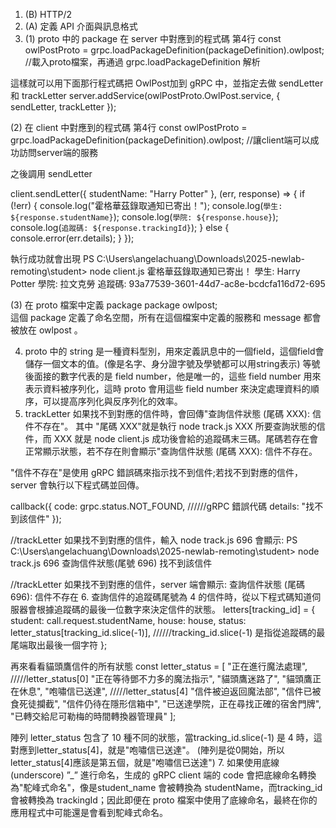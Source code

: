 1. (B) HTTP/2
2. (A) 定義 API 介面與訊息格式
3. (1) proto 中的 package 在 server 中對應到的程式碼  第4行
const owlPostProto = grpc.loadPackageDefinition(packageDefinition).owlpost;             //載入proto檔案，再通過 grpc.loadPackageDefinition 解析           

這樣就可以用下面那行程式碼把 OwlPost加到 gRPC 中，並指定去做 sendLetter 和 trackLetter 
server.addService(owlPostProto.OwlPost.service, { sendLetter, trackLetter });

(2) 在 client 中對應到的程式碼 第4行
const owlPostProto = grpc.loadPackageDefinition(packageDefinition).owlpost;         //讓client端可以成功訪問server端的服務

之後調用 sendLetter 

client.sendLetter({ studentName: "Harry Potter" }, (err, response) => {
    if (!err) {
        console.log("霍格華茲錄取通知已寄出！");
        console.log(`學生: ${response.studentName}`);
        console.log(`學院: ${response.house}`);
        console.log(`追蹤碼: ${response.trackingId}`);
    } else {
        console.error(err.details);
    }
});

執行成功就會出現
PS C:\Users\angelachuang\Downloads\2025-newlab-remoting\student> node client.js
霍格華茲錄取通知已寄出！
學生: Harry Potter
學院: 拉文克勞
追蹤碼: 93a77539-3601-44d7-ac8e-bcdcfa116d72-695

(3) 在 proto 檔案中定義 package
package owlpost;  
這個 package 定義了命名空間，所有在這個檔案中定義的服務和 message 都會被放在 owlpost 。


4. proto 中的 string 是一種資料型別，用來定義訊息中的一個field，這個field會儲存一個文本的值。(像是名字、身分證字號及學號都可以用string表示)
等號後面接的數字代表的是 field number，他是唯一的，這些 field number 用來表示資料被序列化，這時 proto 會用這些 field number 來決定處理資料的順序，可以提高序列化與反序列化的效率。
5. trackLetter 如果找不到對應的信件時，會回傳"查詢信件狀態 (尾碼 XXX): 信件不存在"。
其中 "尾碼 XXX"就是執行 node track.js XXX 所要查詢狀態的信件，而  XXX 就是 node client.js 成功後會給的追蹤碼末三碼。尾碼若存在會正常顯示狀態，若不存在則會顯示"查詢信件狀態 (尾碼 XXX): 信件不存在。

"信件不存在"是使用 gRPC 錯誤碼來指示找不到信件;若找不到對應的信件， server 會執行以下程式碼並回傳。

callback({
    code: grpc.status.NOT_FOUND,    //////gRPC 錯誤代碼
    details: "找不到該信件"
});

//trackLetter 如果找不到對應的信件，輸入 node track.js 696 會顯示:
PS C:\Users\angelachuang\Downloads\2025-newlab-remoting\student> node track.js 696
查詢信件狀態(尾號 696) 找不到該信件

//trackLetter 如果找不到對應的信件，server 端會顯示:
查詢信件狀態 (尾碼 696): 信件不存在
6. 查詢信件的追蹤碼尾號為 4 的信件時，從以下程式碼知道伺服器會根據追蹤碼的最後一位數字來決定信件的狀態。
letters[tracking_id] = { 
    student: call.request.studentName, 
    house: house, 
    status: letter_status[tracking_id.slice(-1)],   //////tracking_id.slice(-1) 是指從追蹤碼的最尾端取出最後一個字符
};

再來看看貓頭鷹信件的所有狀態
const letter_status = [
    "正在進行魔法處理",                               /////letter_status[0]
    "正在等待鄧不力多的魔法指示", 
    "貓頭鷹迷路了",
    "貓頭鷹正在休息",
    "咆嘯信已送達",                                  /////letter_status[4]
    "信件被迫返回魔法部",
    "信件已被食死徒攔截",
    "信件仍待在隱形信箱中",
    "已送達學院，正在尋找正確的宿舍門牌",
    "已轉交給尼可勒梅的時間轉換器管理員"
];

陣列 letter_status 包含了 10 種不同的狀態，當tracking_id.slice(-1) 是 4 時，這對應到letter_status[4]，就是"咆嘯信已送達"。
(陣列是從0開始，所以letter_status[4]應該是第五個，就是"咆嘯信已送達")
7. 如果使用底線(underscore) ”_” 進行命名，生成的 gRPC client 端的 code 會把底線命名轉換為"駝峰式命名"，像是student_name 會被轉換為 studentName，而tracking_id 會被轉換為 trackingId；因此即便在 proto 檔案中使用了底線命名，最終在你的應用程式中可能還是會看到駝峰式命名。
















